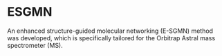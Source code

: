 # ESGMN
An enhanced structure-guided molecular networking (E-SGMN) method was developed, which is specifically tailored for the Orbitrap Astral mass spectrometer (MS).
